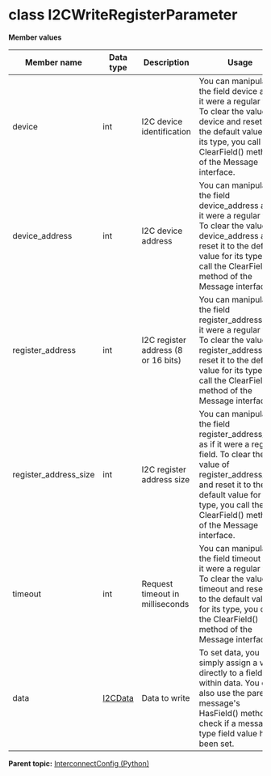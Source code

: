 # class I2CWriteRegisterParameter

 **Member values** 

|Member name|Data type|Description|Usage|
|-----------|---------|-----------|-----|
|device|int|I2C device identification|You can manipulate the field device as if it were a regular field. To clear the value of device and reset it to the default value for its type, you call the ClearField\(\) method of the Message interface.|
|device\_address|int|I2C device address|You can manipulate the field device\_address as if it were a regular field. To clear the value of device\_address and reset it to the default value for its type, you call the ClearField\(\) method of the Message interface.|
|register\_address|int|I2C register address \(8 or 16 bits\)|You can manipulate the field register\_address as if it were a regular field. To clear the value of register\_address and reset it to the default value for its type, you call the ClearField\(\) method of the Message interface.|
|register\_address\_size|int|I2C register address size|You can manipulate the field register\_address\_size as if it were a regular field. To clear the value of register\_address\_size and reset it to the default value for its type, you call the ClearField\(\) method of the Message interface.|
|timeout|int|Request timeout in milliseconds|You can manipulate the field timeout as if it were a regular field. To clear the value of timeout and reset it to the default value for its type, you call the ClearField\(\) method of the Message interface.|
|data| [I2CData](I2CData.md#)|Data to write|To set data, you simply assign a value directly to a field within data. You can also use the parent message's HasField\(\) method to check if a message type field value has been set.|

**Parent topic:** [InterconnectConfig \(Python\)](../../summary_pages/InterconnectConfig.md)


